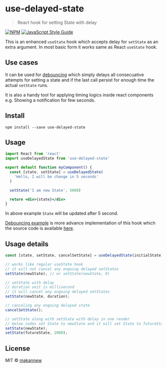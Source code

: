 # use-delayed-state

> React hook for setting State with delay

[![NPM](https://img.shields.io/npm/v/use-delayed-state.svg)](https://www.npmjs.com/package/use-delayed-state) [![JavaScript Style Guide](https://img.shields.io/badge/code_style-standard-brightgreen.svg)](https://standardjs.com)

This is an enhanced `useState` hook which accepts delay for `setState` as an extra argument. In most basic form it works same as React `useState` hook.

## Use cases

It can be used for [debouncing](https://css-tricks.com/debouncing-throttling-explained-examples/#article-header-id-0) which simply delays all consecuative attempts for setting a state and if the last call persist for enough time the actual `setState` runs.

It is also a handy tool for applying timing logics inside react components e.g. Showing a notification for few seconds.




## Install

```console
npm install --save use-delayed-state
```

## Usage

```jsx
import React from 'react'
import useDelayedState from 'use-delayed-state'

export default function myComponent() {
  const [state, setState] = useDelayedState(
    'Hello, I will be change in 5 seconds'
  )

  setState('I am new State', 5000)

  return <div>{state}</div>
}
```
In above example `State` will be updated after 5 second.

[Debouncing example](https://makannew.github.io/use-delayed-state/) is more advance implementation of this hook which the source code is available [here](https://github.com/makannew/use-delayed-state/blob/master/example/src/App.js).


## Usage details



```jsx
const [state, setState, cancelSetState] = useDelayedState(initialState);

// works like regular useState hook
// it will not cancel any ongoing delayed setStates
setState(newState); // or setState(newState, 0)

// setState with delay
// duration unit is millisecond
// it will cancel any ongoing delayed setStates
setState(newState, duration);

// canceling any ongoing delayed state
cancelSetState();

// setState along with setState with delay in one render
// below codes set State to newState and it will set State to futureState after 2s
setState(newState);
setState(futureState, 2000);
```




## License

MIT © [makannew](https://github.com/makannew)
